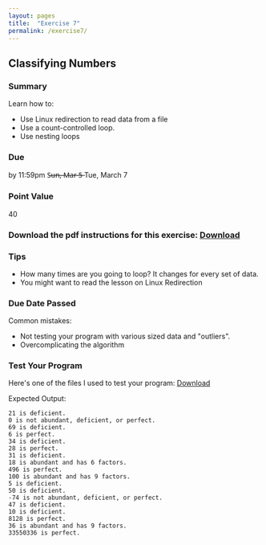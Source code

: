 ```yaml
---
layout: pages
title:  "Exercise 7"
permalink: /exercise7/
---
```


## Classifying Numbers 

### Summary

Learn how to:

- Use Linux redirection to read data from a file
- Use a count-controlled loop.
- Use nesting loops

### Due
by 11:59pm S̶u̶n̶,̶ ̶M̶a̶r̶ ̶5̶  Tue, March 7

### Point Value
40

### Download the pdf instructions for this exercise: [Download](https://github.com/jeungsook/cs135/raw/master/exercises/pdf/CS%20135%20Spring%202017%20Exercise%20%237.pdf)

### Tips
- How many times are you going to loop? It changes for every set of data.
- You might want to read the lesson on Linux Redirection

### Due Date Passed

Common mistakes: 
- Not testing your program with various sized data and "outliers".
- Overcomplicating the algorithm

### Test Your Program

Here's one of the files I used to test your program:
[Download](https://raw.githubusercontent.com/jeungsook/cs135/master/exercises/2)


Expected Output:
```
21 is deficient.
0 is not abundant, deficient, or perfect.
69 is deficient.
6 is perfect.
34 is deficient.
28 is perfect.
31 is deficient.
18 is abundant and has 6 factors.
496 is perfect.
100 is abundant and has 9 factors.
5 is deficient.
50 is deficient.
-74 is not abundant, deficient, or perfect.
47 is deficient.
10 is deficient.
8128 is perfect.
36 is abundant and has 9 factors.
33550336 is perfect.
```
